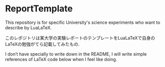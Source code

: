 # ReportTemplate

This repository is for specific University's science experiments who want to describe by LuaLaTeX.

このレポジトリは某大学の実験レポートのテンプレートをLuaLaTeXで自身のLaTeXの勉強がてら記載してみたもの.

I don’t have specially to write down in the README, I will write simple references of LaTeX code below when I feel like doing.
